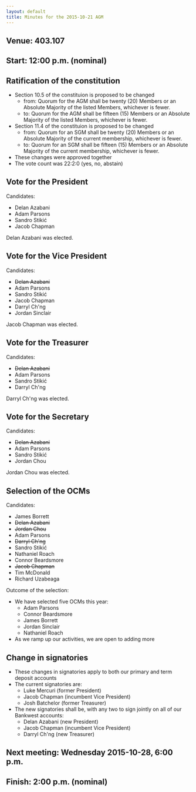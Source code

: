 ```yaml
---
layout: default
title: Minutes for the 2015-10-21 AGM
---
```


## Venue: 403.107

## Start: 12:00 p.m. (nominal)

## Ratification of the constitution

  * Section 10.5 of the constituion is proposed to be changed
    * from: Quorum for the AGM shall be twenty (20) Members or an Absolute Majority of the listed Members, whichever is fewer.
    * to: Quorum for the AGM shall be fifteen (15) Members or an Absolute Majority of the listed Members, whichever is fewer.
  * Section 11.4 of the constituion is proposed to be changed
    * from: Quorum for an SGM shall be twenty (20) Members or an Absolute Majority of the current membership, whichever is fewer.
    * to: Quorum for an SGM shall be fifteen (15) Members or an Absolute Majority of the current membership, whichever is fewer.
  * These changes were approved together
  * The vote count was 22:2:0 (yes, no, abstain)

## Vote for the President

Candidates:

  * Delan Azabani
  * Adam Parsons
  * Sandro Stikić
  * Jacob Chapman

Delan Azabani was elected.

## Vote for the Vice President

Candidates:

  * <del>Delan Azabani</del>
  * Adam Parsons
  * Sandro Stikić
  * Jacob Chapman
  * Darryl Ch'ng
  * Jordan Sinclair

Jacob Chapman was elected.

## Vote for the Treasurer

Candidates:

  * <del>Delan Azabani</del>
  * Adam Parsons
  * Sandro Stikić
  * Darryl Ch'ng

Darryl Ch'ng was elected.

## Vote for the Secretary

Candidates:

  * <del>Delan Azabani</del>
  * Adam Parsons
  * Sandro Stikić
  * Jordan Chou

Jordan Chou was elected.

## Selection of the OCMs

Candidates:

  * James Borrett
  * <del>Delan Azabani</del>
  * <del>Jordan Chou</del>
  * Adam Parsons
  * <del>Darryl Ch'ng</del>
  * Sandro Stikić
  * Nathaniel Roach
  * Connor Beardsmore
  * <del>Jacob Chapman</del>
  * Tim McDonald
  * Richard Uzabeaga

Outcome of the selection:

  * We have selected five OCMs this year:
    * Adam Parsons
    * Connor Beardsmore
    * James Borrett
    * Jordan Sinclair
    * Nathaniel Roach
  * As we ramp up our activities, we are open to adding more

## Change in signatories

  * These changes in signatories apply to both our primary and term deposit accounts
  * The current signatories are:
    * Luke Mercuri (former President)
    * Jacob Chapman (incumbent Vice President)
    * Josh Batchelor (former Treasurer)
  * The new signatories shall be, with any two to sign jointly on all of our Bankwest accounts:
    * Delan Azabani (new President)
    * Jacob Chapman (incumbent Vice President)
    * Darryl Ch'ng (new Treasurer)

## Next meeting: Wednesday 2015-10-28, 6:00 p.m.

## Finish: 2:00 p.m. (nominal)
